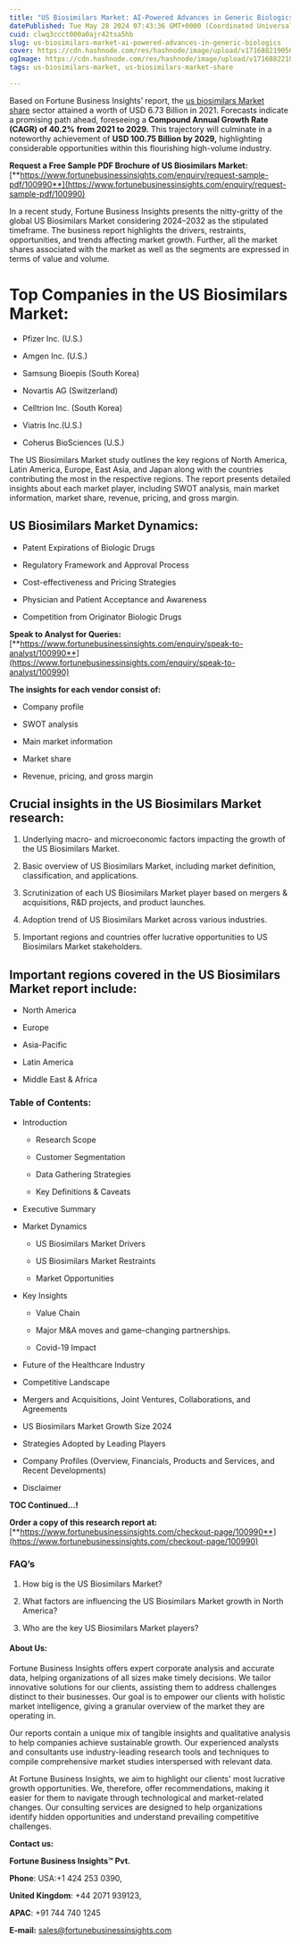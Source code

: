 ```yaml
---
title: "US Biosimilars Market: AI-Powered Advances in Generic Biologics"
datePublished: Tue May 28 2024 07:43:36 GMT+0000 (Coordinated Universal Time)
cuid: clwq3ccct000a0ajr42tsa5hb
slug: us-biosimilars-market-ai-powered-advances-in-generic-biologics
cover: https://cdn.hashnode.com/res/hashnode/image/upload/v1716882190569/4146de67-ebd0-4a70-970c-3fafd4a7bd7c.png
ogImage: https://cdn.hashnode.com/res/hashnode/image/upload/v1716882210419/27a6c27f-9697-472c-b862-86296c61d96f.png
tags: us-biosimilars-market, us-biosimilars-market-share

---
```


Based on Fortune Business Insights’ report, the [us biosimilars Market share](https://www.fortunebusinessinsights.com/industry-reports/u-s-biosimilars-market-100990) sector attained a worth of USD 6.73 Billion in 2021. Forecasts indicate a promising path ahead, foreseeing a **Compound Annual Growth Rate (CAGR) of 40.2% from 2021 to 2029.** This trajectory will culminate in a noteworthy achievement of **USD 100.75 Billion by 2029,** highlighting considerable opportunities within this flourishing high-volume industry.

**Request a Free Sample PDF Brochure of US Biosimilars Market:** [**https://www.fortunebusinessinsights.com/enquiry/request-sample-pdf/100990**](https://www.fortunebusinessinsights.com/enquiry/request-sample-pdf/100990)

In a recent study, Fortune Business Insights presents the nitty-gritty of the global US Biosimilars Market considering 2024–2032 as the stipulated timeframe. The business report highlights the drivers, restraints, opportunities, and trends affecting market growth. Further, all the market shares associated with the market as well as the segments are expressed in terms of value and volume.

# **Top Companies in the US Biosimilars Market:**

* Pfizer Inc. (U.S.)
    
* Amgen Inc. (U.S.)
    
* Samsung Bioepis (South Korea)
    
* Novartis AG (Switzerland)
    
* Celltrion Inc. (South Korea)
    
* Viatris Inc.(U.S.)
    
* Coherus BioSciences (U.S.)
    

The US Biosimilars Market study outlines the key regions of North America, Latin America, Europe, East Asia, and Japan along with the countries contributing the most in the respective regions. The report presents detailed insights about each market player, including SWOT analysis, main market information, market share, revenue, pricing, and gross margin.

## US Biosimilars Market **Dynamics**:

* Patent Expirations of Biologic Drugs
    
* Regulatory Framework and Approval Process
    
* Cost-effectiveness and Pricing Strategies
    
* Physician and Patient Acceptance and Awareness
    
* Competition from Originator Biologic Drugs
    

**Speak to Analyst for Queries:** [**https://www.fortunebusinessinsights.com/enquiry/speak-to-analyst/100990**](https://www.fortunebusinessinsights.com/enquiry/speak-to-analyst/100990)

**The insights for each vendor consist of:**

* Company profile
    
* SWOT analysis
    
* Main market information
    
* Market share
    
* Revenue, pricing, and gross margin
    

## **Crucial insights in the US Biosimilars Market research:**

1. Underlying macro- and microeconomic factors impacting the growth of the US Biosimilars Market.
    
2. Basic overview of US Biosimilars Market, including market definition, classification, and applications.
    
3. Scrutinization of each US Biosimilars Market player based on mergers & acquisitions, R&D projects, and product launches.
    
4. Adoption trend of US Biosimilars Market across various industries.
    
5. Important regions and countries offer lucrative opportunities to US Biosimilars Market stakeholders.
    

## **Important regions covered in the US Biosimilars Market report include:**

* North America
    
* Europe
    
* Asia-Pacific
    
* Latin America
    
* Middle East & Africa
    

### **Table of Contents:**

* Introduction
    
    * Research Scope
        
    * Customer Segmentation
        
    * Data Gathering Strategies
        
    * Key Definitions & Caveats
        
* Executive Summary
    
* Market Dynamics
    
    * US Biosimilars Market Drivers
        
    * US Biosimilars Market Restraints
        
    * Market Opportunities
        
* Key Insights
    
    * Value Chain
        
    * Major M&A moves and game-changing partnerships.
        
    * Covid-19 Impact
        
* Future of the Healthcare Industry
    
* Competitive Landscape
    
* Mergers and Acquisitions, Joint Ventures, Collaborations, and Agreements
    
* US Biosimilars Market Growth Size 2024
    
* Strategies Adopted by Leading Players
    
* Company Profiles (Overview, Financials, Products and Services, and Recent Developments)
    
* Disclaimer
    

**TOC Continued…!**

**Order a copy of this research report at:** [**https://www.fortunebusinessinsights.com/checkout-page/100990**](https://www.fortunebusinessinsights.com/checkout-page/100990)

### **FAQ’s**

1. How big is the US Biosimilars Market?
    
2. What factors are influencing the US Biosimilars Market growth in North America?
    
3. Who are the key US Biosimilars Market players?
    

#### **About Us:**

Fortune Business Insights offers expert corporate analysis and accurate data, helping organizations of all sizes make timely decisions. We tailor innovative solutions for our clients, assisting them to address challenges distinct to their businesses. Our goal is to empower our clients with holistic market intelligence, giving a granular overview of the market they are operating in.

Our reports contain a unique mix of tangible insights and qualitative analysis to help companies achieve sustainable growth. Our experienced analysts and consultants use industry-leading research tools and techniques to compile comprehensive market studies interspersed with relevant data.

At Fortune Business Insights, we aim to highlight our clients' most lucrative growth opportunities. We, therefore, offer recommendations, making it easier for them to navigate through technological and market-related changes. Our consulting services are designed to help organizations identify hidden opportunities and understand prevailing competitive challenges.

**Contact us:**

**Fortune Business Insights™ Pvt.**

**Phone**: USA:+1 424 253 0390,

**United Kingdom**: +44 2071 939123,

**APAC**: +91 744 740 1245

**E-mail:** [sales@fortunebusinessinsights.com](mailto:sales@fortunebusinessinsights.com)